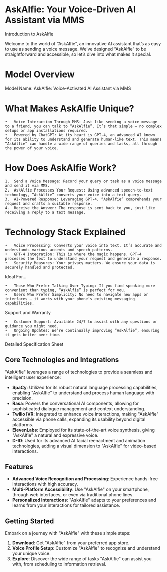 # AskAlfie: Your Voice-Driven AI Assistant via MMS

Introduction to AskAlfie

Welcome to the world of “AskAlfie”, an innovative AI assistant that’s as easy to use as sending a voice message. We’ve designed “AskAlfie” to be straightforward and accessible, so let’s dive into what makes it special.

# Model Overview

Model Name: AskAlfie: Voice-Activated AI Assistant via MMS

# What Makes AskAlfie Unique?

	•	Voice Interaction Through MMS: Just like sending a voice message to a friend, you can talk to “AskAlfie”. It’s that simple – no complex setups or app installations required.
	•	Powered by ChatGPT: At its heart is GPT-4, an advanced AI known for its ability to understand and generate human-like text. This means “AskAlfie” can handle a wide range of queries and tasks, all through the power of your voice.

# How Does AskAlfie Work?

	1.	Send a Voice Message: Record your query or task as a voice message and send it via MMS.
	2.	AskAlfie Processes Your Request: Using advanced speech-to-text technology, “AskAlfie” converts your voice into a text query.
	3.	AI-Powered Response: Leveraging GPT-4, “AskAlfie” comprehends your request and crafts a suitable response.
	4.	Receive the Answer: The response is sent back to you, just like receiving a reply to a text message.

# Technology Stack Explained

	•	Voice Processing: Converts your voice into text. It’s accurate and understands various accents and speech patterns.
	•	GPT-4 Integration: This is where the magic happens. GPT-4 processes the text to understand your request and generate a response.
	•	Security Measures: Your privacy matters. We ensure your data is securely handled and protected.

Ideal For…

	•	Those Who Prefer Talking Over Typing: If you find speaking more convenient than typing, “AskAlfie” is perfect for you.
	•	Users Who Prefer Simplicity: No need to navigate new apps or interfaces – it works with your phone’s existing messaging capabilities.

Support and Warranty

	•	Customer Support: Available 24/7 to assist with any questions or guidance you might need.
	•	Ongoing Updates: We’re continually improving “AskAlfie”, ensuring it gets better over time.

Detailed Specification Sheet

## Core Technologies and Integrations

"AskAlfie" leverages a range of technologies to provide a seamless and intelligent user experience:

- **SpaCy**: Utilized for its robust natural language processing capabilities, enabling "AskAlfie" to understand and process human language with precision.
- **Rasa**: Powers the conversational AI components, allowing for sophisticated dialogue management and context understanding.
- **Twilio IVR**: Integrated to enhance voice interactions, making "AskAlfie" accessible via phone calls, expanding its usability beyond digital platforms.
- **ElevenLabs**: Employed for its state-of-the-art voice synthesis, giving "AskAlfie" a natural and expressive voice.
- **D-ID**: Used for its advanced AI facial reenactment and animation technologies, adding a visual dimension to "AskAlfie" for video-based interactions.

## Features

- **Advanced Voice Recognition and Processing**: Experience hands-free interactions with high accuracy.
- **Multi-Platform Accessibility**: Use "AskAlfie" on your smartphone, through web interfaces, or even via traditional phone lines.
- **Personalized Interactions**: "AskAlfie" adapts to your preferences and learns from your interactions for tailored assistance.

## Getting Started

Embark on a journey with "AskAlfie" with these simple steps:

1. **Download**: Get "AskAlfie" from your preferred app store.
2. **Voice Profile Setup**: Customize "AskAlfie" to recognize and understand your unique voice.
3. **Explore**: Discover the wide range of tasks "AskAlfie" can assist you with, from scheduling to information retrieval.
